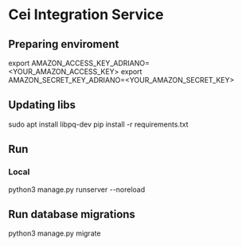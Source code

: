 # Cei Integration Service

## Preparing enviroment

export AMAZON_ACCESS_KEY_ADRIANO=<YOUR_AMAZON_ACCESS_KEY>
export AMAZON_SECRET_KEY_ADRIANO=<YOUR_AMAZON_SECRET_KEY>

## Updating libs

sudo apt install libpq-dev
pip install -r requirements.txt

## Run

### Local

python3 manage.py runserver --noreload

## Run database migrations

python3 manage.py migrate